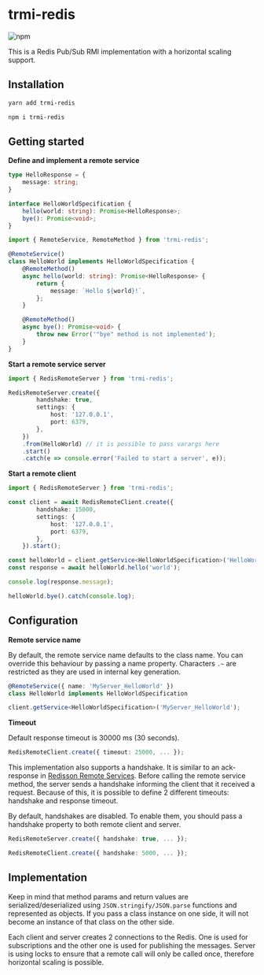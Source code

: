 # trmi-redis

![npm](https://img.shields.io/npm/v/trmi-redis)

This is a Redis Pub/Sub RMI implementation with a horizontal scaling support.

## Installation

```sh
yarn add trmi-redis
```

```sh
npm i trmi-redis
```

## Getting started

**Define and implement a remote service**

```ts
type HelloResponse = {
    message: string;
}

interface HelloWorldSpecification {
    hello(world: string): Promise<HelloResponse>;
    bye(): Promise<void>;
}
```

```ts
import { RemoteService, RemoteMethod } from 'trmi-redis';

@RemoteService()
class HelloWorld implements HelloWorldSpecification {
    @RemoteMethod()
    async hello(world: string): Promise<HelloResponse> {
        return {
            message: `Hello ${world}!`,
        };
    }

    @RemoteMethod()
    async bye(): Promise<void> {
        throw new Error('"bye" method is not implemented');
    }
}
```

**Start a remote service server**

```ts
import { RedisRemoteServer } from 'trmi-redis';

RedisRemoteServer.create({
        handshake: true,
        settings: {
            host: '127.0.0.1',
            port: 6379,
        },
    })
    .from(HelloWorld) // it is possible to pass varargs here
    .start()
    .catch(e => console.error('Failed to start a server', e));
```

**Start a remote client**

```ts
import { RedisRemoteServer } from 'trmi-redis';

const client = await RedisRemoteClient.create({
        handshake: 15000,
        settings: {
            host: '127.0.0.1',
            port: 6379,
        },
    }).start();

const helloWorld = client.getService<HelloWorldSpecification>('HelloWorld');
const response = await helloWorld.hello('world');

console.log(response.message);

helloWorld.bye().catch(console.log);

```

## Configuration

**Remote service name**

By default, the remote service name defaults to the class name. You can override this behaviour by passing a name property. Characters `.~` are restricted as they are used in internal key generation.

```ts
@RemoteService({ name: 'MyServer_HelloWorld' })
class HelloWorld implements HelloWorldSpecification
```

```ts
client.getService<HelloWorldSpecification>('MyServer_HelloWorld');
```

**Timeout**

Default response timeout is 30000 ms (30 seconds).

```ts
RedisRemoteClient.create({ timeout: 25000, ... });
```

This implementation also supports a handshake. It is similar to an ack-response in [Redisson Remote Services](https://github.com/redisson/redisson/wiki/9.-distributed-services). Before calling the remote service method, the server sends a handshake informing the client that it received a request. Because of this, it is possible to define 2 different timeouts: handshake and response timeout.

By default, handshakes are disabled. To enable them, you should pass a handshake property to both remote client and server.

```ts
RedisRemoteServer.create({ handshake: true, ... });
```

```ts
RedisRemoteClient.create({ handshake: 5000, ... });
```

## Implementation

Keep in mind that method params and return values are serialized/deserialized using `JSON.stringify/JSON.parse` functions and represented as objects. If you pass a class instance on one side, it will not become an instance of that class on the other side.

Each client and server creates 2 connections to the Redis. One is used for subscriptions and the other one is used for publishing the messages. Server is using locks to ensure that a remote call will only be called once, therefore  horizontal scaling is possible.